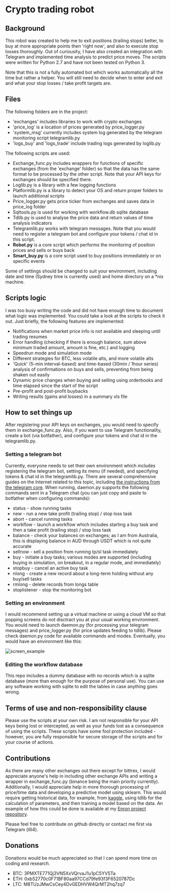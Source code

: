 # Crypto trading robot

## Background 

This robot was created to help me to exit positions (trailing stops) better, to buy at more appropriate points then 'right now', and also to execute stop losses thoroughly. Out of curiousity, I have also created an integration with Telegram and implemented time analysis to predict price moves. The scripts were written for Python 2.7 and have not been tested on Python 3. 

Note that this is not a fully automated bot which works automatically all the time but rather a helper. You will still need to decide when to enter and exit and what your stop losses / take profit targets are. 

## Files 

The following folders are in the project: 
- 'exchanges' includes libraries to work with crypto exchanges
- 'price_log' is a location of prices generated by price_logger.py
- 'system_msg' currently includes system log generated by the telegram monitoring script telegramlib.py
- 'logs_buy' and 'logs_trade' include trading logs generated by loglib.py

The following scripts are used: 
- Exchange_func.py includes wrappers for functions of specific exchanges (from the 'exchange' folder) so that the data has the same format to be processed by the other script. Note that your API keys for exchanges should be specified there. 
- Loglib.py is a library with a few logging functions 
- Platformlib.py is a library to detect your OS and return proper folders to launch additional scripts
- Price_logger.py gets price ticker from exchanges and saves data in price_log folder 
- Sqltools.py is used for working with workflow.db sqlite database
- Tdlib.py is used to analyse the price data and return values of time analysis indicators
- Telegramlib.py works with telegram messages. Note that you would need to register a telegram bot and configure your tokens / chat id in this script. 
- **Robot.py** is a core script which performs the monitoring of position prices and sells or buys back
- **Smart_buy.py** is a core script used to buy positions immediately or on specific events 

Some of settings should be changed to suit your environment, including date and time (Sydney time is currently used) and home directory on a *nix machine. 

## Scripts logic 

I was too busy writing the code and did not have enough time to document what logic was implemented. You could take a look at the scripts to check it out. Just briefly, the following features are implemented: 
- Notifications when market price info is not available and sleeping until trading resumes 
- Error handling (checking if there is enough balance, sum above minimum traded amount, amount is fine, etc.) and logging 
- Speedrun mode and simulation mode 
- Different strategies for BTC, less volatile alts, and more volatile alts 
- 'Quick' (5-min interval-based) and time-based (30min / 1hour series) analysis of confirmations on buys and sells, preventing from being shaken out easily
- Dynamic price changes when buying and selling using orderbooks and time elapsed since the start of the script 
- Pre-profit and post-profit buybacks
- Writing results (gains and losses) in a summary xls file 

## How to set things up 

After registering your API keys on exchanges, you would need to specify them in exchange_func.py. Also, if you want to use Telegram functionality, create a bot (via botfather), and configure your tokens and chat id in the telegramlib.py. 

### Setting a telegram bot 

Currently, everyone needs to set their own environment which includes registering the telegram bot, setting its menu (if needed), and specifying tokens & chat id in the telegramlib.py. There are several comprehensive guides on the Internet related to this topic, including [the instructions from the telegram core](https://core.telegram.org/bots#botfather). When running, daemon.py supports the following commands sent in a Telegram chat (you can just copy and paste to botfather when configuring commands): 
- status - show running tasks
- new - run a new take profit (trailing stop) / stop loss task 
- abort - cancel running tasks 
- workflow - launch a workflow which includes starting a buy task and then a take profit (trailing stop) / stop loss task 
- balance - check your balances on exchanges; as I am from Australia, this is displaying balance in AUD through USDT which is not quite accurate
- sellnow - sell a position from running tp/sl task immediately 
- buy - initiate a buy tasks; various modes are supported (including buying in simulation, on breakout, in a regular mode, and immediately)
- stopbuy - cancel an active buy task 
- nlong - create a new record about a long-term holding without any buy/sell tasks
- rmlong - delete records from longs table 
- stoplistener - stop the monitoring bot 

### Setting an environment 

I would recommend setting up a virtual machine or using a cloud VM so that popping screens do not disctract you at your usual working environment. You would need to launch daemon.py (for processing your telegram messages) and price_logger.py (for price updates feeding to tdlib). Please check daemon.py code for available commands and modes. Eventually, you would have an environment like this:  

![screen_example](images/screen.png?raw=true "Screen")

### Editing the workflow database

This repo includes a dummy database with no records which is a sqlite database (more than enough for the purpose of personal use). You can use any software working with sqlite to edit the tables in case anything goes wrong. 

## Terms of use and non-responsibility clause

Please use the scripts at your own risk. I am not responsible for your API keys being lost or intercepted, as well as your funds lost as a consequence of using the scripts. These scripts have some fool protection included - however, you are fully responsible for secure storage of the scripts and for your course of actions. 

## Contributions 

As there are many other exchanges out there except for bittrex, I would appreciate anyone's help in including other exchange APIs and writing a wrapper in exchange_func.py (binance being the main priority currently). Additionally, I would appreciate help in more thorough processing of price/time data and developing a predictive model using sklearn. This would require getting historical data, for example, from [kaggle](https://www.kaggle.com/mczielinski/bitcoin-historical-data), using tdlib for the calculation of parameters, and then training a model based on the data. An example of how this could be done is available at my [Enron project repository](https://github.com/illi4/Enron_fraud). 

Please feel free to contribute on github directly or contact me first via Telegram (illi4).

## Donations

Donations would be much appreciated so that I can spend more time on coding and research. 
- BTC: 3PMXTE771Qj3VN5XxVQrvaJ1u1pC5YV5Ta
- ETH: 0xb52770c0F71BF80aa97CCd79fe93f3F6520787Dc
- LTC: M8TUzJMwCsCey4DvGEDHVW4QrMT2hq7zq7
